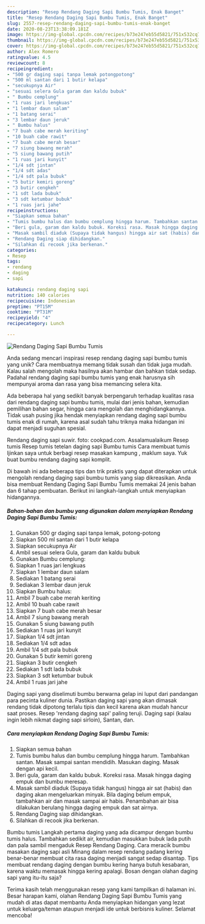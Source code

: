 ```yaml
---
description: "Resep Rendang Daging Sapi Bumbu Tumis, Enak Banget"
title: "Resep Rendang Daging Sapi Bumbu Tumis, Enak Banget"
slug: 2557-resep-rendang-daging-sapi-bumbu-tumis-enak-banget
date: 2020-08-23T13:38:09.181Z
image: https://img-global.cpcdn.com/recipes/b73e247eb55d5821/751x532cq70/rendang-daging-sapi-bumbu-tumis-foto-resep-utama.jpg
thumbnail: https://img-global.cpcdn.com/recipes/b73e247eb55d5821/751x532cq70/rendang-daging-sapi-bumbu-tumis-foto-resep-utama.jpg
cover: https://img-global.cpcdn.com/recipes/b73e247eb55d5821/751x532cq70/rendang-daging-sapi-bumbu-tumis-foto-resep-utama.jpg
author: Alex Romero
ratingvalue: 4.5
reviewcount: 8
recipeingredient:
- "500 gr daging sapi tanpa lemak potongpotong"
- "500 ml santan dari 1 butir kelapa"
- "secukupnya Air"
- "sesuai selera Gula garam dan kaldu bubuk"
- " Bumbu cemplung"
- "1 ruas jari lengkuas"
- "1 lembar daun salam"
- "1 batang serai"
- "3 lembar daun jeruk"
- " Bumbu halus"
- "7 buah cabe merah keriting"
- "10 buah cabe rawit"
- "7 buah cabe merah besar"
- "7 siung bawang merah"
- "5 siung bawang putih"
- "1 ruas jari kunyit"
- "1/4 sdt jintan"
- "1/4 sdt adas"
- "1/4 sdt pala bubuk"
- "5 butir kemiri goreng"
- "3 butir cengkeh"
- "1 sdt lada bubuk"
- "3 sdt ketumbar bubuk"
- "1 ruas jari jahe"
recipeinstructions:
- "Siapkan semua bahan"
- "Tumis bumbu halus dan bumbu cemplung hingga harum. Tambahkan santan. Masak sampai santan mendidih. Masukan daging. Masak dengan api kecil."
- "Beri gula, garam dan kaldu bubuk. Koreksi rasa. Masak hingga daging empuk dan bumbu meresap."
- "Masak sambil diaduk (Supaya tidak hangus) hingga air sat (habis) dan daging akan mengeluarkan minyak. Bila daging belum empuk, tambahkan air dan masak sampai air habis. Penambahan air bisa dilakukan berulang hingga daging empuk dan sat airnya."
- "Rendang Daging siap dihidangkan."
- "Silahkan di recook jika berkenan."
categories:
- Resep
tags:
- rendang
- daging
- sapi

katakunci: rendang daging sapi 
nutrition: 140 calories
recipecuisine: Indonesian
preptime: "PT15M"
cooktime: "PT31M"
recipeyield: "4"
recipecategory: Lunch

---
```



![Rendang Daging Sapi Bumbu Tumis](https://img-global.cpcdn.com/recipes/b73e247eb55d5821/751x532cq70/rendang-daging-sapi-bumbu-tumis-foto-resep-utama.jpg)

Anda sedang mencari inspirasi resep rendang daging sapi bumbu tumis yang unik? Cara membuatnya memang tidak susah dan tidak juga mudah. Kalau salah mengolah maka hasilnya akan hambar dan bahkan tidak sedap. Padahal rendang daging sapi bumbu tumis yang enak harusnya sih mempunyai aroma dan rasa yang bisa memancing selera kita.

Ada beberapa hal yang sedikit banyak berpengaruh terhadap kualitas rasa dari rendang daging sapi bumbu tumis, mulai dari jenis bahan, kemudian pemilihan bahan segar, hingga cara mengolah dan menghidangkannya. Tidak usah pusing jika hendak menyiapkan rendang daging sapi bumbu tumis enak di rumah, karena asal sudah tahu triknya maka hidangan ini dapat menjadi suguhan spesial.

Rendang daging sapi suwir. foto: cookpad.com. Assalamualaikum Resep tumis Resep tumis tetelan daging sapi Bumbu tumis Cara membuat tumis Ijinkan saya untuk berbagi resep masakan kampung , maklum saya. Yuk buat bumbu rendang daging sapi komplit.


Di bawah ini ada beberapa tips dan trik praktis yang dapat diterapkan untuk mengolah rendang daging sapi bumbu tumis yang siap dikreasikan. Anda bisa membuat Rendang Daging Sapi Bumbu Tumis memakai 24 jenis bahan dan 6 tahap pembuatan. Berikut ini langkah-langkah untuk menyiapkan hidangannya.

<!--inarticleads1-->

##### Bahan-bahan dan bumbu yang digunakan dalam menyiapkan Rendang Daging Sapi Bumbu Tumis:

1. Gunakan 500 gr daging sapi tanpa lemak, potong-potong
1. Siapkan 500 ml santan dari 1 butir kelapa
1. Siapkan secukupnya Air
1. Ambil sesuai selera Gula, garam dan kaldu bubuk
1. Gunakan  Bumbu cemplung:
1. Siapkan 1 ruas jari lengkuas
1. Siapkan 1 lembar daun salam
1. Sediakan 1 batang serai
1. Sediakan 3 lembar daun jeruk
1. Siapkan  Bumbu halus:
1. Ambil 7 buah cabe merah keriting
1. Ambil 10 buah cabe rawit
1. Siapkan 7 buah cabe merah besar
1. Ambil 7 siung bawang merah
1. Gunakan 5 siung bawang putih
1. Sediakan 1 ruas jari kunyit
1. Siapkan 1/4 sdt jintan
1. Sediakan 1/4 sdt adas
1. Ambil 1/4 sdt pala bubuk
1. Gunakan 5 butir kemiri goreng
1. Siapkan 3 butir cengkeh
1. Sediakan 1 sdt lada bubuk
1. Siapkan 3 sdt ketumbar bubuk
1. Ambil 1 ruas jari jahe


Daging sapi yang diselimuti bumbu berwarna gelap ini luput dari pandangan para pecinta kuliner dunia. Pastikan daging sapi yang akan dimasak rendang tidak dipotong terlalu tipis dan kecil karena akan mudah hancur saat proses. Resep &#39;rendang daging sapi&#39; paling teruji. Daging sapi (kalau ingin lebih nikmat daging sapi sirloin), Santan, dan. 

<!--inarticleads2-->

##### Cara menyiapkan Rendang Daging Sapi Bumbu Tumis:

1. Siapkan semua bahan
1. Tumis bumbu halus dan bumbu cemplung hingga harum. Tambahkan santan. Masak sampai santan mendidih. Masukan daging. Masak dengan api kecil.
1. Beri gula, garam dan kaldu bubuk. Koreksi rasa. Masak hingga daging empuk dan bumbu meresap.
1. Masak sambil diaduk (Supaya tidak hangus) hingga air sat (habis) dan daging akan mengeluarkan minyak. Bila daging belum empuk, tambahkan air dan masak sampai air habis. Penambahan air bisa dilakukan berulang hingga daging empuk dan sat airnya.
1. Rendang Daging siap dihidangkan.
1. Silahkan di recook jika berkenan.


Bumbu tumis Langkah pertama daging yang ada dicampur dengan bumbu tumis halus. Tambahkan sedikit air, kemudian masukkan bubuk lada putih dan pala sambil mengaduk Resep Rendang Daging. Cara meracik bumbu masakan daging sapi asli Minang dalam resep rendang padang kering benar-benar membuat cita rasa daging menjadi sangat sedap disantap. Tips membuat rendang daging dengan bumbu kering hanya butuh kesabaran, karena waktu memasak hingga kering apalagi. Bosan dengan olahan daging sapi yang itu-itu saja? 

Terima kasih telah menggunakan resep yang kami tampilkan di halaman ini. Besar harapan kami, olahan Rendang Daging Sapi Bumbu Tumis yang mudah di atas dapat membantu Anda menyiapkan hidangan yang lezat untuk keluarga/teman ataupun menjadi ide untuk berbisnis kuliner. Selamat mencoba!
